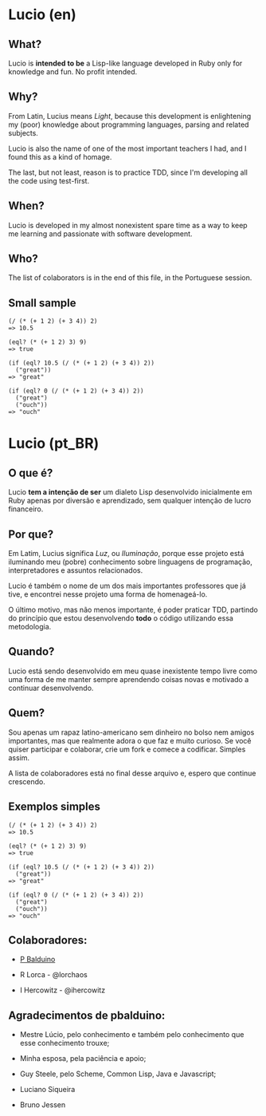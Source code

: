 # Lucio (en)

## What?
Lucio is **intended to be** a Lisp-like language developed in Ruby only for knowledge and fun. No profit intended.

## Why?
From Latin, Lucius means _Light_, because this development is enlightening my (poor) knowledge about programming languages, parsing and related subjects.

Lucio is also the name of one of the most important teachers I had, and I found this as a kind of homage.

The last, but not least, reason is to practice TDD, since I'm developing all the code using test-first.

## When?
Lucio is developed in my almost nonexistent spare time as a way to keep me learning and passionate with software development. 

## Who?
The list of colaborators is in the end of this file, in the Portuguese session.

## Small sample
    (/ (* (+ 1 2) (+ 3 4)) 2)
    => 10.5

    (eql? (* (+ 1 2) 3) 9)
    => true

    (if (eql? 10.5 (/ (* (+ 1 2) (+ 3 4)) 2))
      ("great"))
    => "great"

    (if (eql? 0 (/ (* (+ 1 2) (+ 3 4)) 2))
      ("great")
      ("ouch"))
    => "ouch"

# Lucio (pt\_BR)

## O que é?
Lucio **tem a intenção de ser** um dialeto Lisp desenvolvido inicialmente em Ruby apenas por diversão e aprendizado, sem qualquer intenção de lucro financeiro.

## Por que?
Em Latim, Lucius significa _Luz_, ou _Iluminação_, porque esse projeto está iluminando meu (pobre) conhecimento sobre linguagens de programação, interpretadores e assuntos relacionados.

Lucio é também o nome de um dos mais importantes professores que já tive, e encontrei nesse projeto uma forma de homenageá-lo.

O último motivo, mas não menos importante, é poder praticar TDD, partindo do princípio que estou desenvolvendo **todo** o código utilizando essa metodologia.

## Quando?
Lucio está sendo desenvolvido em meu quase inexistente tempo livre como uma forma de me manter sempre aprendendo coisas novas e motivado a continuar desenvolvendo.

## Quem?
Sou apenas um rapaz latino-americano sem dinheiro no bolso nem amigos importantes, mas que realmente adora o que faz e muito curioso. Se você quiser participar e colaborar, crie um fork e comece a codificar. Simples assim.

A lista de colaboradores está no final desse arquivo e, espero que continue crescendo.

## Exemplos simples
    (/ (* (+ 1 2) (+ 3 4)) 2)
    => 10.5

    (eql? (* (+ 1 2) 3) 9)
    => true

    (if (eql? 10.5 (/ (* (+ 1 2) (+ 3 4)) 2))
      ("great"))
    => "great"

    (if (eql? 0 (/ (* (+ 1 2) (+ 3 4)) 2))
      ("great")
      ("ouch"))
    => "ouch"

## Colaboradores:

* [P Balduino](/pbalduino)

* R Lorca - @lorchaos

* I Hercowitz - @ihercowitz

## Agradecimentos de pbalduino:

* Mestre Lúcio, pelo conhecimento e também pelo conhecimento que esse conhecimento trouxe;

* Minha esposa, pela paciência e apoio;

* Guy Steele, pelo Scheme, Common Lisp, Java e Javascript;

* Luciano Siqueira

* Bruno Jessen